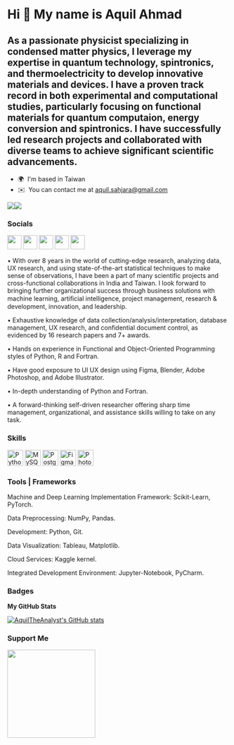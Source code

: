 Hi 👋 My name is Aquil Ahmad
============================

As a passionate physicist specializing in condensed matter physics, I leverage my expertise in quantum technology, spintronics, and thermoelectricity to develop innovative materials and devices. I have a proven track record in both experimental and computational studies, particularly focusing on functional materials for quantum computaion, energy conversion and spintronics. I have successfully led research projects and collaborated with diverse teams to achieve significant scientific advancements.
----------------------------------------------

* 🌍  I'm based in Taiwan
* ✉️  You can contact me at [aquil.sahjara@gmail.com](mailto:aquil.sahjara@gmail.com)

<a href="https://www.github.com/AquilTheAnalyst" target="_blank" rel="noreferrer"><img
src="https://img.shields.io/github/followers/AquilTheAnalyst?logo=github&style=for-the-badge&color=0891b2&labelColor=1c1917" /></a><a href="https://www.twitter.com/Aquil_Phy" target="_blank" rel="noreferrer"><img
src="https://img.shields.io/twitter/follow/Aquil_Phy?logo=twitter&style=for-the-badge&color=0891b2&labelColor=1c1917"
/></a>


### Socials

<p align="left"> <a href="https://www.facebook.com/aquil.ahmad.752" target="_blank" rel="noreferrer"><img src="https://raw.githubusercontent.com/danielcranney/readme-generator/main/public/icons/socials/facebook.svg" width="32" height="32" /></a> <a href="https://www.github.com/AquilTheAnalyst" target="_blank" rel="noreferrer"><img src="https://raw.githubusercontent.com/danielcranney/readme-generator/main/public/icons/socials/github.svg" width="32" height="32" /></a> <a href="http://www.instagram.com/aquil_physics" target="_blank" rel="noreferrer"><img src="https://raw.githubusercontent.com/danielcranney/readme-generator/main/public/icons/socials/instagram.svg" width="32" height="32" /></a> <a href="https://www.linkedin.com/in/aquilahmadkgp" target="_blank" rel="noreferrer"><img src="https://raw.githubusercontent.com/danielcranney/readme-generator/main/public/icons/socials/linkedin.svg" width="32" height="32" /></a> <a href="https://www.twitter.com/Aquil_Phy" target="_blank" rel="noreferrer"><img src="https://raw.githubusercontent.com/danielcranney/readme-generator/main/public/icons/socials/twitter.svg" width="32" height="32" /></a></p>

• With over 8 years in the world of cutting-edge research, analyzing data, UX research, and using state-of-the-art statistical techniques to make sense of observations, I have been a part of many scientific projects and cross-functional collaborations in India and Taiwan. I look forward to bringing further organizational success through business solutions with machine learning, artiﬁcial intelligence, project management, research & development, innovation, and leadership. 

• Exhaustive knowledge of data collection/analysis/interpretation, database management, UX research, and confidential document control, as evidenced by 16 research papers and 7+ awards.

• Hands on experience in Functional and Object-Oriented Programming styles of Python, R and Fortran.

• Have good exposure to UI UX design using Figma, Blender, Adobe Photoshop, and Adobe Illustrator. 

• In-depth understanding of Python and Fortran.

• A forward-thinking self-driven researcher offering sharp time management, organizational, and assistance skills willing to take on any task.


### Skills


<p align="left">
<a href="https://www.python.org/" target="_blank" rel="noreferrer"><img src="https://raw.githubusercontent.com/danielcranney/readme-generator/main/public/icons/skills/python-colored.svg" width="36" height="36" alt="Python" /></a>
<a href="https://www.mysql.com/" target="_blank" rel="noreferrer"><img src="https://raw.githubusercontent.com/danielcranney/readme-generator/main/public/icons/skills/mysql-colored.svg" width="36" height="36" alt="MySQL" /></a>
<a href="https://www.postgresql.org/" target="_blank" rel="noreferrer"><img src="https://raw.githubusercontent.com/danielcranney/readme-generator/main/public/icons/skills/postgresql-colored.svg" width="36" height="36" alt="PostgreSQL" /></a>
<a href="https://www.figma.com/" target="_blank" rel="noreferrer"><img src="https://raw.githubusercontent.com/danielcranney/readme-generator/main/public/icons/skills/figma-colored.svg" width="36" height="36" alt="Figma" /></a>
<a href="https://www.adobe.com/uk/products/photoshop.html" target="_blank" rel="noreferrer"><img src="https://raw.githubusercontent.com/danielcranney/readme-generator/main/public/icons/skills/photoshop-colored.svg" width="36" height="36" alt="Photoshop" /></a>
</p>


### Tools | Frameworks

Machine and Deep Learning Implementation Framework: Scikit-Learn, PyTorch.

Data Preprocessing: NumPy, Pandas.

Development: Python, Git.

Data Visualization: Tableau, Matplotlib.

Cloud Services: Kaggle kernel.

Integrated Development Environment: Jupyter-Notebook, PyCharm.

### Badges

<b>My GitHub Stats</b>

<a href="http://www.github.com/AquilTheAnalyst"><img src="https://github-readme-stats.vercel.app/api?username=AquilTheAnalyst&show_icons=true&hide=&count_private=true&title_color=0891b2&text_color=ffffff&icon_color=0891b2&bg_color=1c1917&hide_border=true&show_icons=true" alt="AquilTheAnalyst's GitHub stats" /></a>

### Support Me

<a href="https://www.buymeacoffee.com/AquilTheAnalyst"><img src="https://cdn.buymeacoffee.com/buttons/v2/default-yellow.png" width="200" /></a>
